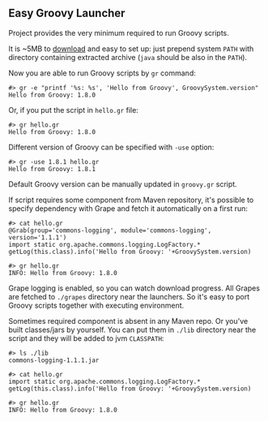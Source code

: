 Easy Groovy Launcher
--------------------

Project provides the very minimum required to run Groovy scripts.

It is ~5MB to [download](https://github.com/sankl/groovy/zipball/master) and easy to set up: just prepend system `PATH` with directory containing extracted archive (`java` should be also in the `PATH`).

Now you are able to run Groovy scripts by `gr` command:

    #> gr -e "printf '%s: %s', 'Hello from Groovy', GroovySystem.version"
    Hello from Groovy: 1.8.0

Or, if you put the script in `hello.gr` file:

    #> gr hello.gr
    Hello from Groovy: 1.8.0

Different version of Groovy can be specified with `-use` option:

    #> gr -use 1.8.1 hello.gr
    Hello from Groovy: 1.8.1

Default Groovy version can be manually updated in `groovy.gr` script.

If script requires some component from Maven repository,
it's possible to specify dependency with Grape and fetch it automatically on a first run:

    #> cat hello.gr
    @Grab(group='commons-logging', module='commons-logging', version='1.1.1')
    import static org.apache.commons.logging.LogFactory.*
    getLog(this.class).info('Hello from Groovy: '+GroovySystem.version)

    #> gr hello.gr
    INFO: Hello from Groovy: 1.8.0

Grape logging is enabled, so you can watch download progress. 
All Grapes are fetched to `./grapes` directory near the launchers.
So it's easy to port Groovy scripts together with executing environment.

Sometimes required component is absent in any Maven repo.
Or you've built classes/jars by yourself.
You can put them in `./lib` directory near the script and they will be added to jvm `CLASSPATH`:

    #> ls ./lib
    commons-logging-1.1.1.jar

    #> cat hello.gr
    import static org.apache.commons.logging.LogFactory.*
    getLog(this.class).info('Hello from Groovy: '+GroovySystem.version)

    #> gr hello.gr
    INFO: Hello from Groovy: 1.8.0
